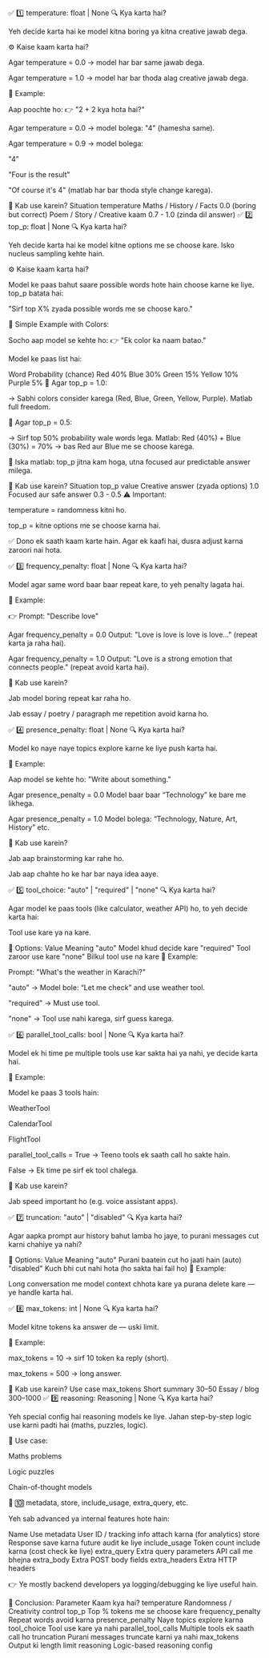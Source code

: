 ✅ 1️⃣ temperature: float | None
🔍 Kya karta hai?

Yeh decide karta hai ke model kitna boring ya kitna creative jawab dega.

⚙️ Kaise kaam karta hai?

Agar temperature = 0.0 → model har bar same jawab dega.

Agar temperature = 1.0 → model har bar thoda alag creative jawab dega.

🧪 Example:

Aap poochte ho:
👉 "2 + 2 kya hota hai?"

Agar temperature = 0.0 → model bolega: "4" (hamesha same).

Agar temperature = 0.9 → model bolega:

"4"

"Four is the result"

"Of course it's 4"
(matlab har bar thoda style change karega).

🎯 Kab use karein?
Situation	temperature
Maths / History / Facts	0.0 (boring but correct)
Poem / Story / Creative kaam	0.7 - 1.0 (zinda dil answer)
✅ 2️⃣ top_p: float | None
🔍 Kya karta hai?

Yeh decide karta hai ke model kitne options me se choose kare. Isko nucleus sampling kehte hain.

⚙️ Kaise kaam karta hai?

Model ke paas bahut saare possible words hote hain choose karne ke liye.
top_p batata hai:

"Sirf top X% zyada possible words me se choose karo."

🧪 Simple Example with Colors:

Socho aap model se kehte ho:
👉 "Ek color ka naam batao."

Model ke paas list hai:

Word	Probability (chance)
Red	40%
Blue	30%
Green	15%
Yellow	10%
Purple	5%
🔹 Agar top_p = 1.0:

→ Sabhi colors consider karega (Red, Blue, Green, Yellow, Purple).
Matlab full freedom.

🔹 Agar top_p = 0.5:

→ Sirf top 50% probability wale words lega.
Matlab: Red (40%) + Blue (30%) = 70% → bas Red aur Blue me se choose karega.

📌 Iska matlab: top_p jitna kam hoga, utna focused aur predictable answer milega.

🎯 Kab use karein?
Situation	top_p value
Creative answer (zyada options)	1.0
Focused aur safe answer	0.3 - 0.5
⚠️ Important:

temperature = randomness kitni ho.

top_p = kitne options me se choose karna hai.

✅ Dono ek saath kaam karte hain. Agar ek kaafi hai, dusra adjust karna zaroori nai hota.

✅ 3️⃣ frequency_penalty: float | None
🔍 Kya karta hai?

Model agar same word baar baar repeat kare, to yeh penalty lagata hai.

🧪 Example:

👉 Prompt: "Describe love"

Agar frequency_penalty = 0.0
Output: "Love is love is love is love..." (repeat karta ja raha hai).

Agar frequency_penalty = 1.0
Output: "Love is a strong emotion that connects people." (repeat avoid karta hai).

🎯 Kab use karein?

Jab model boring repeat kar raha ho.

Jab essay / poetry / paragraph me repetition avoid karna ho.

✅ 4️⃣ presence_penalty: float | None
🔍 Kya karta hai?

Model ko naye naye topics explore karne ke liye push karta hai.

🧪 Example:

Aap model se kehte ho: "Write about something."

Agar presence_penalty = 0.0
Model baar baar “Technology” ke bare me likhega.

Agar presence_penalty = 1.0
Model bolega: “Technology, Nature, Art, History” etc.

🎯 Kab use karein?

Jab aap brainstorming kar rahe ho.

Jab aap chahte ho ke har bar naya idea aaye.

✅ 5️⃣ tool_choice: "auto" | "required" | "none"
🔍 Kya karta hai?

Agar model ke paas tools (like calculator, weather API) ho, to yeh decide karta hai:

Tool use kare ya na kare.

🎯 Options:
Value	Meaning
"auto"	Model khud decide kare
"required"	Tool zaroor use kare
"none"	Bilkul tool use na kare
🧪 Example:

Prompt: "What's the weather in Karachi?"

"auto" → Model bole: “Let me check” and use weather tool.

"required" → Must use tool.

"none" → Tool use nahi karega, sirf guess karega.

✅ 6️⃣ parallel_tool_calls: bool | None
🔍 Kya karta hai?

Model ek hi time pe multiple tools use kar sakta hai ya nahi, ye decide karta hai.

🧪 Example:

Model ke paas 3 tools hain:

WeatherTool

CalendarTool

FlightTool

parallel_tool_calls = True
→ Teeno tools ek saath call ho sakte hain.

False
→ Ek time pe sirf ek tool chalega.

🎯 Kab use karein?

Jab speed important ho (e.g. voice assistant apps).

✅ 7️⃣ truncation: "auto" | "disabled"
🔍 Kya karta hai?

Agar aapka prompt aur history bahut lamba ho jaye, to purani messages cut karni chahiye ya nahi?

🎯 Options:
Value	Meaning
"auto"	Purani baatein cut ho jaati hain (auto)
"disabled"	Kuch bhi cut nahi hota (ho sakta hai fail ho)
🧪 Example:

Long conversation me model context chhota kare ya purana delete kare — ye handle karta hai.

✅ 8️⃣ max_tokens: int | None
🔍 Kya karta hai?

Model kitne tokens ka answer de — uski limit.

🧪 Example:

max_tokens = 10 → sirf 10 token ka reply (short).

max_tokens = 500 → long answer.

🎯 Kab use karein?
Use case	max_tokens
Short summary	30–50
Essay / blog	300–1000
✅ 9️⃣ reasoning: Reasoning | None
🔍 Kya karta hai?

Yeh special config hai reasoning models ke liye.
Jahan step-by-step logic use karni padti hai (maths, puzzles, logic).

🎯 Use case:

Maths problems

Logic puzzles

Chain-of-thought models

🚫 🔟 metadata, store, include_usage, extra_query, etc.

Yeh sab advanced ya internal features hote hain:

Name	Use
metadata	User ID / tracking info attach karna (for analytics)
store	Response save karna future audit ke liye
include_usage	Token count include karna (cost check ke liye)
extra_query	Extra query parameters API call me bhejna
extra_body	Extra POST body fields
extra_headers	Extra HTTP headers

👉 Ye mostly backend developers ya logging/debugging ke liye useful hain.

🏁 Conclusion:
Parameter	Kaam kya hai?
temperature	Randomness / Creativity control
top_p	Top % tokens me se choose kare
frequency_penalty	Repeat words avoid karna
presence_penalty	Naye topics explore karna
tool_choice	Tool use kare ya nahi
parallel_tool_calls	Multiple tools ek saath call ho
truncation	Purani messages truncate karni ya nahi
max_tokens	Output ki length limit
reasoning	Logic-based reasoning config